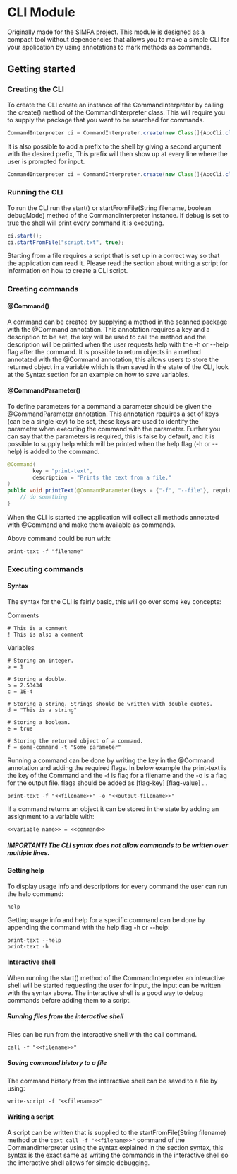 # CLI Module
Originally made for the SIMPA project. This module is designed as a compact tool without dependencies that allows you to 
make a simple CLI for your application by using annotations to mark methods as commands.

## Getting started
### Creating the CLI
To create the CLI create an instance of the CommandInterpreter by calling the create() method of the CommandInterpreter class. 
This will require you to supply the package that you want to be searched for commands.
```java
CommandInterpreter ci = CommandInterpreter.create(new Class[]{AccCli.class});
```

It is also possible to add a prefix to the shell by giving a second argument with the desired prefix,
This prefix will then show up at every line where the user is prompted for input.
```java
CommandInterpreter ci = CommandInterpreter.create(new Class[]{AccCli.class}, "AccCli=> ");
```

### Running the CLI
To run the CLI run the start() or startFromFile(String filename, boolean debugMode) method of the CommandInterpreter instance.
If debug is set to true the shell will print every command it is executing.
```java
ci.start();
ci.startFromFile("script.txt", true);
```
Starting from a file requires a script that is set up in a correct way so that the application can read it.
Please read the section about writing a script for information on how to create a CLI script.

### Creating commands
#### @Command()
A command can be created by supplying a method in the scanned package with the @Command annotation.
This annotation requires a key and a description to be set, the key will be used to call the method
and the description will be printed when the user requests help with the -h or --help flag after the command.
It is possible to return objects in a method annotated with the @Command annotation, this allows users to store
the returned object in a variable which is then saved in the state of the CLI, look at the Syntax section for an example
on how to save variables.
#### @CommandParameter()
To define parameters for a command a parameter should be given the @CommandParameter annotation. This annotation
requires a set of keys (can be a single key) to be set, these keys are used to identify the parameter when executing the
command with the parameter. Further you can say that the parameters is required, this is false by default, and it is possible
to supply help which will be printed when the help flag (-h or --help) is added to the command.
```java
@Command(
        key = "print-text",
        description = "Prints the text from a file."
)
public void printText(@CommandParameter(keys = {"-f", "--file"}, required = true, help = "File to read from.") String fileName) {
    // do something
}
```

When the CLI is started the application will collect all methods annotated with @Command and make them available as commands.

Above command could be run with:
```text
print-text -f "filename"
```
### Executing commands
#### Syntax
The syntax for the CLI is fairly basic, this will go over some key concepts:

Comments
```text
# This is a comment
! This is also a comment
```
Variables
```text
# Storing an integer.
a = 1

# Storing a double.
b = 2.53434
c = 1E-4

# Storing a string. Strings should be written with double quotes.
d = "This is a string"

# Storing a boolean.
e = true

# Storing the returned object of a command.
f = some-command -t "Some parameter"
```

Running a command can be done by writing the key in the @Command annotation and adding the required flags.
In below example the print-text is the key of the Command and the -f is flag for a filename and the -o is a flag for the output file. 
flags should be added as <command-key> [flag-key] [flag-value] ...
```text
print-text -f "<<filename>>" -o "<<output-filename>>"
```

If a command returns an object it can be stored in the state by adding an assignment to a variable
with:
```text
<<variable name>> = <<command>>
```

##### IMPORTANT! The CLI syntax does not allow commands to be written over multiple lines.

#### Getting help
To display usage info and descriptions for every command the user can run the help command:
```text
help
```
Getting usage info and help for a specific command can be done by appending the command with the help flag -h or --help:
```text
print-text --help
print-text -h
```

#### Interactive shell
When running the start() method of the CommandInterpreter an interactive shell will be started
requesting the user for input, the input can be written with the syntax above. The interactive shell
is a good way to debug commands before adding them to a script.

##### Running files from the interactive shell
Files can be run from the interactive shell with the call command.
```text
call -f "<<filename>>"
```

##### Saving command history to a file
The command history from the interactive shell can be saved to a file by using:
```text
write-script -f "<<filename>>"
```

#### Writing a script
A script can be written that is supplied to the startFromFile(String filename) method or the ```text call -f "<<filename>>"``` command 
of the CommandInterpreter using the syntax explained in the section syntax, this syntax is the exact same as writing the commands in the interactive shell
so the interactive shell allows for simple debugging.


